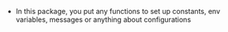 - In this package, you put any functions to set up constants, env variables, messages or anything about configurations
